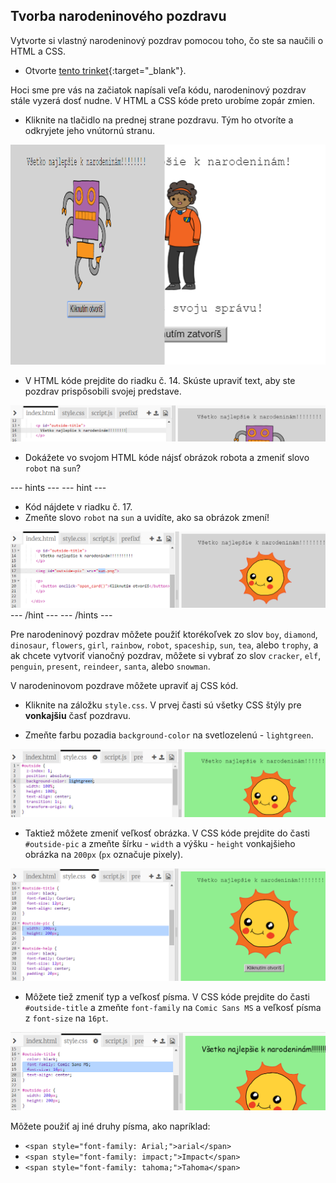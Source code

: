 ## Tvorba narodeninového pozdravu

Vytvorte si vlastný narodeninový pozdrav pomocou toho, čo ste sa naučili o HTML a CSS.

+ Otvorte [tento trinket](http://jumpto.cc/web-card){:target="_blank"}.

Hoci sme pre vás na začiatok napísali veľa kódu, narodeninový pozdrav stále vyzerá dosť nudne. V HTML a CSS kóde preto urobíme zopár zmien.

+ Kliknite na tlačidlo na prednej strane pozdravu. Tým ho otvoríte a odkryjete jeho vnútornú stranu.

![snímka obrazovky](images/birthday-click.png)

+ V HTML kóde prejdite do riadku č. 14. Skúste upraviť text, aby ste pozdrav prispôsobili svojej predstave.

![snímka obrazovky](images/birthday-card-html.png)

+ Dokážete vo svojom HTML kóde nájsť obrázok robota a zmeniť slovo `robot` na `sun`?

\--- hints \--- \--- hint \---

+ Kód nájdete v riadku č. 17.
+ Zmeňte slovo `robot` na `sun` a uvidíte, ako sa obrázok zmení!

![snímka obrazovky](images/birthday-card-sun.png) \--- /hint \--- \--- /hints \---

Pre narodeninový pozdrav môžete použiť ktorékoľvek zo slov `boy`, `diamond`, `dinosaur`, `flowers`, `girl`, `rainbow`, `robot`, `spaceship`, `sun`, `tea`, alebo `trophy`, a ak chcete vytvoriť vianočný pozdrav, môžete si vybrať zo slov `cracker`, `elf`, `penguin`, `present`, `reindeer`, `santa`, alebo `snowman`.

V narodeninovom pozdrave môžete upraviť aj CSS kód.

+ Kliknite na záložku `style.css`. V prvej časti sú všetky CSS štýly pre **vonkajšiu** časť pozdravu.

+ Zmeňte farbu pozadia `background-color` na svetlozelenú - `lightgreen`.

![snímka obrazovky](images/birthday-card-outside.png)

+ Taktiež môžete zmeniť veľkosť obrázka. V CSS kóde prejdite do časti `#outside-pic` a zmeňte šírku - `width` a výšku - `height` vonkajšieho obrázka na `200px` (`px` označuje pixely).

![snímka obrazovky](images/birthday-card-size.png)

+ Môžete tiež zmeniť typ a veľkosť písma. V CSS kóde prejdite do časti `#outside-title` a zmeňte `font-family` na `Comic Sans MS` a veľkosť písma z `font-size` na `16pt`.

![snímka obrazovky](images/birthday-card-font.png)

Môžete použiť aj iné druhy písma, ako napríklad:

+ `<span style="font-family: Arial;">arial</span>`
+ `<span style="font-family: impact;">Impact</span>`
+ `<span style="font-family: tahoma;">Tahoma</span>`